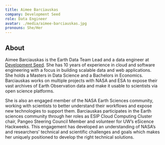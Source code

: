 ```yaml
---
title: Aimee Barciauskas
company: Development Seed
role: Data Engineer
avatar: ./media/aimee-barciauskas.jpg
pronouns: She/Her
---
```

## About

Aimee Barciauskas is the Earth Data Team Lead and a data engineer at [Development Seed](https://developmentseed.org/). She has 10 years of experience in cloud and software engineering with a focus in building scalable data and web applications. She holds a Masters in Data Science and a Bachelors in Economics.
Barciauskas works on multiple projects with NASA and ESA to expose their vast archives of Earth Observation data and make it usable to scientists via open science platforms.

She is also an engaged member of the NASA Earth Sciences community, working with scientists to better understand their workflows and expose new technologies to support them. Barciauskas participates in the Earth sciences community through her roles as ESIP Cloud Computing Cluster chair, Pangeo Steering Council Member and volunteer for UW’s eSicence Hackweeks. This engagement has developed an understanding of NASA’s and researchers' technical and scientific challenges and goals which makes her uniquely positioned to develop the right technical solutions.